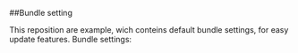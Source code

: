 ##Bundle setting

This reposition are example, wich conteins default bundle settings, for easy update features. Bundle settings: 
  
